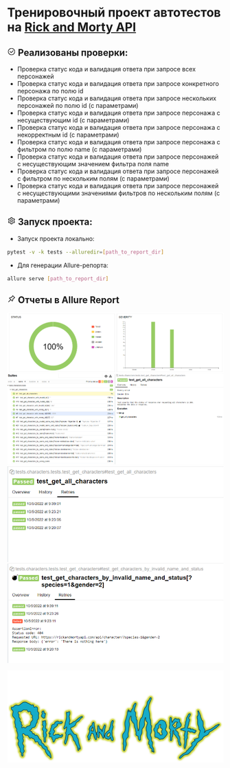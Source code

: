 # Тренировочный проект автотестов на [Rick and Morty API](https://rickandmortyapi.com/)

## <img src="https://github.com/ioomoon/QA-guru-graduation/blob/master/img/icon5.png?raw=true" width="20"> Реализованы проверки:
- Проверка статус кода и валидация ответа при запросе всех персонажей
- Проверка статус кода и валидация ответа при запросе конкретного персонажа по полю id 
- Проверка статус кода и валидация ответа при запросе нескольких персонажей по полю id (с параметрами)
- Проверка статус кода и валидация ответа при запросе персонажа с несуществующим id (с параметрами)
- Проверка статус кода и валидация ответа при запросе персонажа с некорректным id (с параметрами)
- Проверка статус кода и валидация ответа при запросе персонажа с фильтром по полю name (с параметрами)
- Проверка статус кода и валидация ответа при запросе персонажей с несуществующим значением фильтра поля name
- Проверка статус кода и валидация ответа при запросе персонажей с фильтром по нескольким полям (с параметрами)
- Проверка статус кода и валидация ответа при запросе персонажей с несуществующими значениями фильтров по нескольким полям (с параметрами)

## <img src="https://github.com/ioomoon/QA-guru-graduation/blob/master/img/icon4.png?raw=true" width="20"> Запуск проекта:
- Запуск проекта локально:
```bash
pytest -v -k tests --alluredir=[path_to_report_dir]
```
- Для генерации Allure-репорта:
```bash
allure serve [path_to_report_dir]
```

## <img src="https://github.com/ioomoon/QA-guru-graduation/blob/master/img/icon6.png?raw=true" width="20"> Отчеты в Allure Report
![](img/Allure_report_5.png "status and severity")
![](img/Allure_report_2.png "suites")
![](img/Allure_report_3.png "retries")
![](img/Allure_report_4.png "retries with fail")



<img align="center" src="https://github.com/ioomoon/RickAndMortyApiTests/blob/master/img/Rick_and_Morty_logo.png">

